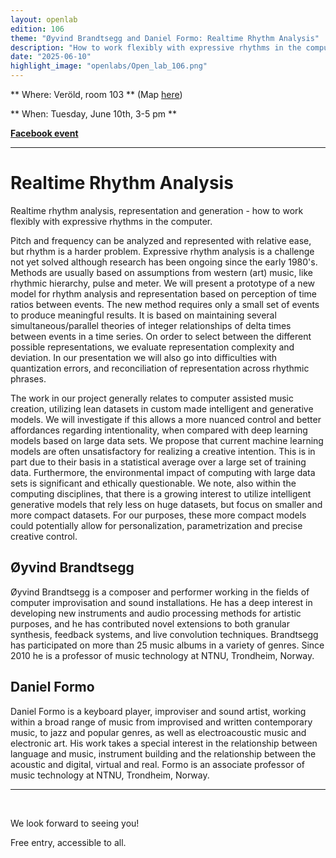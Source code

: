 ```yaml
---
layout: openlab
edition: 106
theme: "Øyvind Brandtsegg and Daniel Formo: Realtime Rhythm Analysis"
description: "How to work flexibly with expressive rhythms in the computer."
date: "2025-06-10"
highlight_image: "openlabs/Open_lab_106.png"
---
```


<script>
    import CaptionedImage from "../../components/Images/CaptionedImage.svelte"
</script>

<CaptionedImage
src="openlabs/Open_lab_106.png"
alt="Rhythm analysis."
caption=""/>



** Where: Veröld, room 103 ** (Map [here](https://maps.app.goo.gl/Jr61r6v7ompEhAXz7))

** When: Tuesday, June 10th, 3-5 pm **

**[Facebook event](https://fb.me/e/1LJuTigFw4)**

****

# Realtime Rhythm Analysis

Realtime rhythm analysis, representation and generation - how to work flexibly with expressive rhythms in the computer.

Pitch and frequency can be analyzed and represented with relative ease, but rhythm is a harder problem. Expressive rhythm analysis is a challenge not yet solved although research has been ongoing since the early 1980's. Methods are usually based on assumptions from western (art) music, like rhythmic hierarchy, pulse and meter. We will present a prototype of a new model for rhythm analysis and representation based on perception of time ratios between events. The new method requires only a small set of events to produce meaningful results. It is based on maintaining several simultaneous/parallel theories of integer relationships of delta times between events in a time series. On order to select between the different possible representations, we evaluate representation complexity and deviation. In our presentation we will also go into difficulties with quantization errors, and reconciliation of representation across rhythmic phrases.
<br>

The work in our project generally relates to computer assisted music creation, utilizing lean datasets in custom made intelligent and generative models. We will investigate if this allows a more nuanced control and better affordances regarding intentionality, when compared with deep learning models based on large data sets. We propose that current machine learning models are often unsatisfactory for realizing a creative intention. This is in part due to their basis in a statistical average over a large set of training data. Furthermore, the environmental impact of computing with large data sets is significant and ethically questionable. We note, also within the computing disciplines, that there is a growing interest to utilize intelligent generative models that rely less on huge datasets, but focus on smaller and more compact datasets. For our purposes, these more compact models could potentially allow for personalization, parametrization and precise creative control.
<br>

## Øyvind Brandtsegg
Øyvind Brandtsegg is a composer and performer working in the fields of computer improvisation and sound installations. He has a deep interest in developing new instruments and audio processing methods for artistic purposes, and he has contributed novel extensions to both granular synthesis, feedback systems, and live convolution techniques. Brandtsegg has participated on more than 25 music albums in a variety of genres. Since 2010 he is a professor of music technology at NTNU, Trondheim, Norway.
<br>

## Daniel Formo
Daniel Formo is a keyboard player, improviser and sound artist, working within a broad range of music from improvised and written contemporary music, to jazz and popular genres, as well as electroacoustic music and electronic art. His work takes a special interest in the relationship between language and music, instrument building and the relationship between the acoustic and digital, virtual and real. Formo is an associate professor of music technology at NTNU, Trondheim, Norway.
<br>


---
<br>



We look forward to seeing you!

Free entry, accessible to all.
